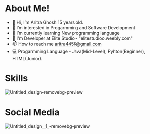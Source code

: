 # About Me!
- 👋 Hi, I’m Aritra Ghosh 15 years old.
- 👀 I’m interested in Progarmming and Software Development
- 🌱 I’m currently learning New programming language 
- 🤝 I'm Developer at Elite Studio - "elitestudioo.weebly.com"
- 📫 How to reach me aritra4456@gmail.com
- 💻 Progarmming Language - Java(Mid-Level), Pyhton(Beginner), HTML(Junior).
# Skills
![Untitled_design-removebg-preview](https://user-images.githubusercontent.com/104589382/196363304-fb22db09-9ba4-4638-b0e1-5116a1842f5b.png)
# Social Media
![Untitled_design__1_-removebg-preview](https://user-images.githubusercontent.com/104589382/196367052-366c613e-e848-4fe5-a969-e0a30b03e038.png)
